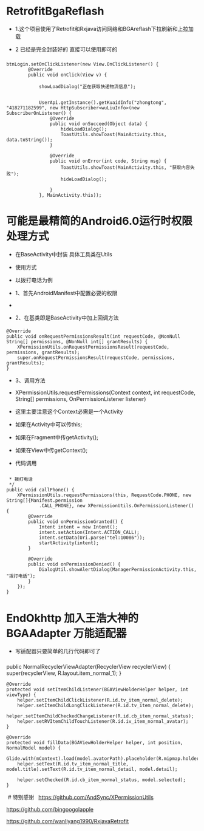 # RetrofitBgaReflash
* 1.这个项目使用了Retrofit和Rxjava访问网络和BGAreflash下拉刷新和上拉加载

* 2 已经是完全封装好的 直接可以使用即可的

###
 
	btnLogin.setOnClickListener(new View.OnClickListener() {
            @Override
            public void onClick(View v) {

                showLoadDialog("正在获取快递物流信息");


                UserApi.getInstance().getKuaidInfo("zhongtong", "418271182599", new HttpSubscriber<wuLiuInfo>(new SubscriberOnListener() {
                    @Override
                    public void onSucceed(Object data) {
                        hideLoadDialog();
                        ToastUtils.showToast(MainActivity.this, data.toString());
                    }

                    @Override
                    public void onError(int code, String msg) {
                        ToastUtils.showToast(MainActivity.this, "获取内容失败");
                        hideLoadDialog();

                    }
                }, MainActivity.this));




				
# 可能是最精简的Android6.0运行时权限处理方式 
* 在BaseActivity中封装 具体工具类在Utils 
* 使用方式

* 以拨打电话为例

* 1、首先AndroidManifest中配置必要的权限

* <uses-permission android:name="android.permission.CALL_PHONE"/>

* 2、在基类即是BaseActivity中加上回调方法 



####  
    @Override
    public void onRequestPermissionsResult(int requestCode, @NonNull String[] permissions, @NonNull int[] grantResults) {
        XPermissionUtils.onRequestPermissionsResult(requestCode, permissions, grantResults);
        super.onRequestPermissionsResult(requestCode, permissions, grantResults);
    }
* 3、调用方法

* XPermissionUtils.requestPermissions(Context context, int requestCode, String[] permissions, OnPermissionListener listener)
* 这里主要注意这个Context必需是一个Activity

* 如果在Activity中可以传this;

* 如果在Fragment中传getActivity();

* 如果在View中传getContext();

* 代码调用

###  
     * 拨打电话
     */
    public void callPhone() {
        XPermissionUtils.requestPermissions(this, RequestCode.PHONE, new String[]{Manifest.permission
                .CALL_PHONE}, new XPermissionUtils.OnPermissionListener() {
            @Override
            public void onPermissionGranted() {
                Intent intent = new Intent();
                intent.setAction(Intent.ACTION_CALL);
                intent.setData(Uri.parse("tel:10086"));
                startActivity(intent);
            }

            @Override
            public void onPermissionDenied() {
                DialogUtil.showAlertDialog(ManagerPermissionActivity.this, "拨打电话");
            }
        });
    }


# EndOkhttp 加入王浩大神的BGAAdapter 万能适配器 


* 写适配器只要简单的几行代码即可了


###

 public NormalRecyclerViewAdapter(RecyclerView recyclerView) {
        super(recyclerView, R.layout.item_normal_1);
    }


    @Override
    protected void setItemChildListener(BGAViewHolderHelper helper, int viewType) {
        helper.setItemChildClickListener(R.id.tv_item_normal_delete);
        helper.setItemChildLongClickListener(R.id.tv_item_normal_delete);
        helper.setItemChildCheckedChangeListener(R.id.cb_item_normal_status);
        helper.setRVItemChildTouchListener(R.id.iv_item_normal_avatar);
    }

    @Override
    protected void fillData(BGAViewHolderHelper helper, int position, NormalModel model) {
        Glide.with(mContext).load(model.avatorPath).placeholder(R.mipmap.holder_avatar).error(R.mipmap.holder_avatar).into(helper.getImageView(R.id.iv_item_normal_avatar));
        helper.setText(R.id.tv_item_normal_title, model.title).setText(R.id.tv_item_normal_detail, model.detail);

        helper.setChecked(R.id.cb_item_normal_status, model.selected);
    }







  # 特别感谢 
   
  https://github.com/AndSync/XPermissionUtils
 
  https://github.com/bingoogolapple
  
  https://github.com/wanliyang1990/RxjavaRetrofit
  
    
